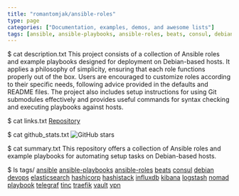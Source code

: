 ```yaml
---
title: "romantomjak/ansible-roles"
type: page
categories: ["Documentation, examples, demos, and awesome lists"]
tags: [ansible, ansible-playbooks, ansible-roles, beats, consul, debian, devops, elasticsearch, hashicorp, hashistack, influxdb, kibana, logstash, nomad, playbook, telegraf, tinc, traefik, vault, vpn]
---
```


$ cat description.txt
This project consists of a collection of Ansible roles and example playbooks designed for deployment on Debian-based hosts. It applies a philosophy of simplicity, ensuring that each role functions properly out of the box. Users are encouraged to customize roles according to their specific needs, following advice provided in the defaults and README files. The project also includes setup instructions for using Git submodules effectively and provides useful commands for syntax checking and executing playbooks against hosts.

$ cat links.txt
[Repository](https://github.com/romantomjak/ansible-roles)

$ cat github_stats.txt
![GitHub stars](https://img.shields.io/github/stars/romantomjak/ansible-roles?style=social)


$ cat summary.txt
This repository offers a collection of Ansible roles and example playbooks for automating setup tasks on Debian-based hosts.


$ ls tags/
[ansible](/tags/ansible/)
[ansible-playbooks](/tags/ansible-playbooks/)
[ansible-roles](/tags/ansible-roles/)
[beats](/tags/beats/)
[consul](/tags/consul/)
[debian](/tags/debian/)
[devops](/tags/devops/)
[elasticsearch](/tags/elasticsearch/)
[hashicorp](/tags/hashicorp/)
[hashistack](/tags/hashistack/)
[influxdb](/tags/influxdb/)
[kibana](/tags/kibana/)
[logstash](/tags/logstash/)
[nomad](/tags/nomad/)
[playbook](/tags/playbook/)
[telegraf](/tags/telegraf/)
[tinc](/tags/tinc/)
[traefik](/tags/traefik/)
[vault](/tags/vault/)
[vpn](/tags/vpn/)
